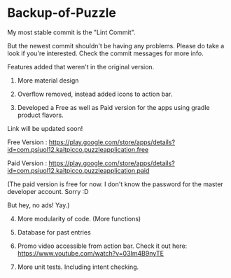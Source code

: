 # Backup-of-Puzzle

My most stable commit is the "Lint Commit".

But the newest commit shouldn't be having any problems. Please do take a look if you're interested. Check the commit messages for more info.

Features added that weren't in the original version.

1) More material design

2) Overflow removed, instead added icons to action bar.

3) Developed a Free as well as Paid version for the apps using gradle product flavors.

Link will be updated soon!

Free Version : https://play.google.com/store/apps/details?id=com.psiuol12.kaitpicco.puzzleapplication.free

Paid Version : https://play.google.com/store/apps/details?id=com.psiuol12.kaitpicco.puzzleapplication.paid

(The paid version is free for now. I don't know the password for the master developer account. Sorry :D 

But hey, no ads! Yay.)

4) More modularity of code. (More functions)

5) Database for past entries

6) Promo video accessible from action bar. Check it out here: https://www.youtube.com/watch?v=03Im4B9nyTE

5) More unit tests. Including intent checking.

